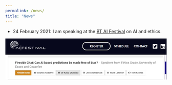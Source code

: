 ```yaml
---
permalink: /news/
title: "News"
---
```


- 24 February 2021: I am speaking at the [BT AI Festival](https://aiglobalfestival.com/) on AI and ethics.

![Firechat screenshot](../assets/images/BT_AIFest2021.jpg)
